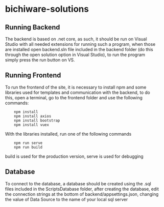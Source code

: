 # bichiware-solutions


## Running Backend

The backend is based on .net core, as such, it should be run on Visual Studio with all needed extensions for running such a program, when those are installed open backend.sln file included in the backend folder (do this through the open solution option in Visual Studio), to run the program simply press the run button on VS.

## Running Frontend

To run the frontend of the site, it is necessary to install npm and some libraries used for templates and communication with the backend, to do this, open a terminal, go to the frontend folder and use the following commands:

        npm install
        npm install axios
        npm install bootstrap
        npm install vuex

With the libraries installed, run one of the following commands

        npm run serve
        npm run build

build is used for the production version, serve is used for debugging

## Database

To connect to the database, a database should be created using the .sql files included in the ScriptsDatabase folder, after creating the database, edit the connection strings at the bottom of backend/appsettings.json, changing the value of Data Source to the name of your local sql server
